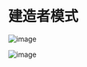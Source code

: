 # 建造者模式

![image](https://user-images.githubusercontent.com/77610866/165706751-6febfd08-13a3-4a8c-81da-d7a141c5a2e5.png)

![image](https://user-images.githubusercontent.com/77610866/165726877-ccc9e33b-f34c-450a-b480-24c19b731313.png)
